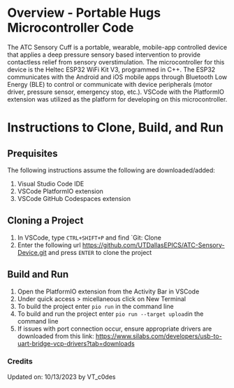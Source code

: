 # Overview - Portable Hugs Microcontroller Code
The ATC Sensory Cuff is a portable, wearable, mobile-app controlled device that applies a deep pressure sensory based intervention to provide contactless relief from sensory overstimulation. The microcontroller for this device is the Heltec ESP32 WiFi Kit V3, programmed in C++. The ESP32 communicates with the Android and iOS mobile apps through Bluetooth Low Energy (BLE) to control or communicate with device peripherals (motor driver, pressure sensor, emergency stop, etc.). VSCode with the PlatformIO extension was utilized as the platform for developing on this microcontroller.

# Instructions to Clone, Build, and Run

## Prequisites

The following instructions assume the following are downloaded/added:

1. Visual Studio Code IDE
2. VSCode PlatformIO extension
3. VSCode GitHub Codespaces extension

## Cloning a Project

1. In VSCode, type `CTRL+SHIFT+P` and find `Git: Clone
2. Enter the following url <https://github.com/UTDallasEPICS/ATC-Sensory-Device.git> and press `ENTER` to clone the project

## Build and Run

1. Open the PlatformIO extension from the Activity Bar in VSCode
2. Under quick access > micellaneous click on New Terminal
3. To build the project enter `pio run` in the command line
4. To build and run the project enter `pio run --target upload`in the command line
5. If issues with port connection occur, ensure appropriate drivers are downloaded from this link: https://www.silabs.com/developers/usb-to-uart-bridge-vcp-drivers?tab=downloads 

### Credits

Updated on: 10/13/2023 by VT_c0des
